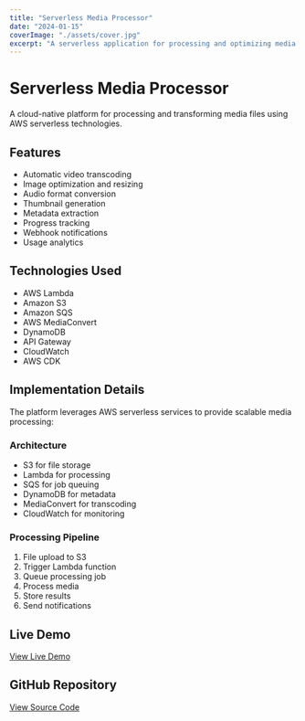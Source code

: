 ```yaml
---
title: "Serverless Media Processor"
date: "2024-01-15"
coverImage: "./assets/cover.jpg"
excerpt: "A serverless application for processing and optimizing media files"
---
```


# Serverless Media Processor

A cloud-native platform for processing and transforming media files using AWS serverless technologies.

## Features

- Automatic video transcoding
- Image optimization and resizing
- Audio format conversion
- Thumbnail generation
- Metadata extraction
- Progress tracking
- Webhook notifications
- Usage analytics

## Technologies Used

- AWS Lambda
- Amazon S3
- Amazon SQS
- AWS MediaConvert
- DynamoDB
- API Gateway
- CloudWatch
- AWS CDK

## Implementation Details

The platform leverages AWS serverless services to provide scalable media processing:

### Architecture

- S3 for file storage
- Lambda for processing
- SQS for job queuing
- DynamoDB for metadata
- MediaConvert for transcoding
- CloudWatch for monitoring

### Processing Pipeline

1. File upload to S3
2. Trigger Lambda function
3. Queue processing job
4. Process media
5. Store results
6. Send notifications

## Live Demo

[View Live Demo](https://media-processor.example.com)

## GitHub Repository

[View Source Code](https://github.com/username/serverless-media-processor) 